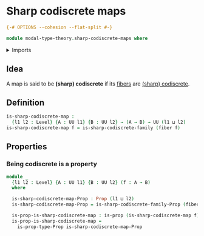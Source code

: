 # Sharp codiscrete maps

```agda
{-# OPTIONS --cohesion --flat-split #-}

module modal-type-theory.sharp-codiscrete-maps where
```

<details><summary>Imports</summary>

```agda
open import foundation.fibers-of-maps
open import foundation.propositions
open import foundation.universe-levels

open import modal-type-theory.sharp-codiscrete-types
```

</details>

## Idea

A map is said to be **(sharp) codiscrete** if its
[fibers](foundation-core.fibers-of-maps.md) are
[(sharp) codiscrete](modal-type-theory.sharp-codiscrete-types.md).

## Definition

```agda
is-sharp-codiscrete-map :
  {l1 l2 : Level} {A : UU l1} {B : UU l2} → (A → B) → UU (l1 ⊔ l2)
is-sharp-codiscrete-map f = is-sharp-codiscrete-family (fiber f)
```

## Properties

### Being codiscrete is a property

```agda
module _
  {l1 l2 : Level} {A : UU l1} {B : UU l2} (f : A → B)
  where

  is-sharp-codiscrete-map-Prop : Prop (l1 ⊔ l2)
  is-sharp-codiscrete-map-Prop = is-sharp-codiscrete-family-Prop (fiber f)

  is-prop-is-sharp-codiscrete-map : is-prop (is-sharp-codiscrete-map f)
  is-prop-is-sharp-codiscrete-map =
    is-prop-type-Prop is-sharp-codiscrete-map-Prop
```
